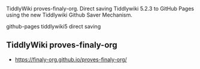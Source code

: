 TiddlyWiki proves-finaly-org. Direct saving Tiddlywiki 5.2.3 to GitHub Pages using the new Tiddlywiki Github Saver Mechanism.

github-pages tiddlywiki5 direct saving

## TiddlyWiki proves-finaly-org

* https://finaly-org.github.io/proves-finaly-org/

